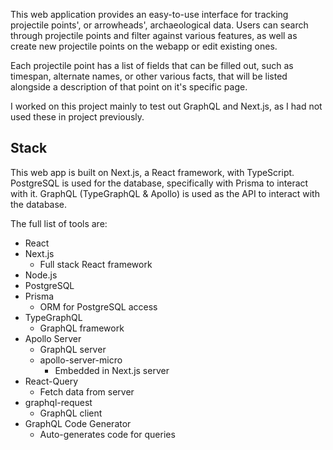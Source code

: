 
This web application provides an easy-to-use interface for tracking projectile points', or arrowheads', archaeological data. Users can search through projectile points and filter against various features, as well as create new projectile points on the webapp or edit existing ones.

Each projectile point has a list of fields that can be filled out, such as timespan, alternate names, or other various facts, that will be listed alongside a description of that point on it's specific page.

I worked on this project mainly to test out GraphQL and Next.js, as I had not used these in project previously.

## Stack

This web app is built on Next.js, a React framework, with TypeScript. PostgreSQL is used for the database, specifically with Prisma to interact with it. GraphQL (TypeGraphQL & Apollo) is used as the API to interact with the database.

The full list of tools are:

- React
- Next.js
  - Full stack React framework
- Node.js
- PostgreSQL
- Prisma
  - ORM for PostgreSQL access
- TypeGraphQL
  - GraphQL framework
- Apollo Server
  - GraphQL server
  - apollo-server-micro
    - Embedded in Next.js server
- React-Query
  - Fetch data from server
- graphql-request
  - GraphQL client
- GraphQL Code Generator
  - Auto-generates code for queries
